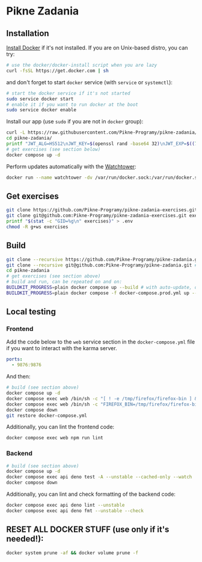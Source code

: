 <!--
Copyright 2021 Marcin Zepp <nircek-2103@protonmail.com>

SPDX-License-Identifier: CC-BY-4.0
-->

# Pikne Zadania

## Installation

[Install Docker](https://docs.docker.com/engine/install/) if it's not installed. If you are on Unix-based distro, you can try:

```sh
# use the docker/docker-install script when you are lazy
curl -fsSL https://get.docker.com | sh
```

and don't forget to start `docker` service (with `service` or `systemctl`):

```sh
# start the docker service if it's not started
sudo service docker start
# enable it if you want to run docker at the boot
sudo service docker enable
```

Install our app (use `sudo` if you are not in `docker` group):

```sh
curl -L https://raw.githubusercontent.com/Pikne-Programy/pikne-zadania/master/docker-compose.latest.yml --create-dirs -o pikne-zadania/docker-compose.yml
cd pikne-zadania/
printf "JWT_ALG=HS512\nJWT_KEY=$(openssl rand -base64 32)\nJWT_EXP=$((7*24*60*60))\nLOGIN_TIME=2e3\nUSER_SALT=$(openssl rand -base64 32)\nDECIMAL_POINT=false\nROOT_ENABLE=yes\nROOT_PASS=$(openssl rand -base64 32)\n" > api.env
# get exercises (see section below)
docker compose up -d
```

Perform updates automatically with the [Watchtower](https://github.com/containrrr/watchtower):

```sh
docker run --name watchtower -dv /var/run/docker.sock:/var/run/docker.sock containrrr/watchtower
```

## Get exercises

```sh
git clone https://github.com/Pikne-Programy/pikne-zadania-exercises.git exercises # or
git clone git@github.com:Pikne-Programy/pikne-zadania-exercises.git exercises
printf "$(stat -c "GID=%g\n" exercises)" > .env
chmod -R g+ws exercises
```

## Build

```sh
git clone --recursive https://github.com/Pikne-Programy/pikne-zadania.git # clone via HTTPS
git clone --recursive git@github.com:Pikne-Programy/pikne-zadania.git # clone via SSH
cd pikne-zadania
# get exercises (see section above)
# build and run, can be repeated on and on:
BUILDKIT_PROGRESS=plain docker compose up --build # with auto-update, denon and angular CLI running in background, port 80
BUILDKIT_PROGRESS=plain docker compose -f docker-compose.prod.yml up --build # production-like environment, port 8080
```

## Local testing

### Frontend

Add the code below to the `web` service section in the `docker-compose.yml` file if you want to interact with the karma server.

```yml
ports:
  - 9876:9876
```

And then:

```sh
# build (see section above)
docker compose up -d
docker compose exec web /bin/sh -c "[ ! -e /tmp/firefox/firefox-bin ] && ( cd /tmp && wget https://ftp.mozilla.org/pub/firefox/releases/91.0/linux-x86_64/en-US/firefox-91.0.tar.bz2 && tar xjf firefox-91.0.tar.bz2 && chmod +x firefox/firefox-bin && apt update && apt install libgtk-3-0 libdbus-glib-1-2; )"
docker compose exec web /bin/sh -c "FIREFOX_BIN=/tmp/firefox/firefox-bin npm test -- --watch"
docker compose down
git restore docker-compose.yml
```

Additionally, you can lint the frontend code:

```sh
docker compose exec web npm run lint
```

### Backend

```sh
# build (see section above)
docker compose up -d
docker compose exec api deno test -A --unstable --cached-only --watch
docker compose down
```

Additionally, you can lint and check formatting of the backend code:

```sh
docker compose exec api deno lint --unstable
docker compose exec api deno fmt --unstable --check
```

## RESET ALL DOCKER STUFF (use only if it's needed!):

```sh
docker system prune -af && docker volume prune -f
```
